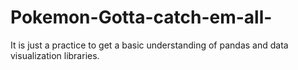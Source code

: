 # Pokemon-Gotta-catch-em-all-
It is just a practice to get a basic understanding of pandas and data visualization libraries. 
